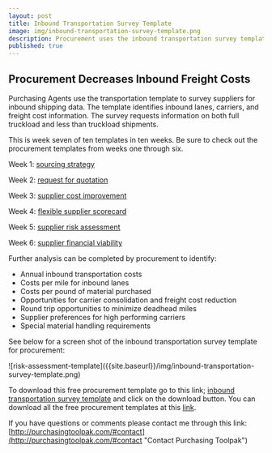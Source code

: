 ```yaml
---
layout: post
title: Inbound Transportation Survey Template
image: img/inbound-transportation-survey-template.png
description: Procurement uses the inbound transportation survey template to identify inbound lanes, carriers and costs.
published: true
---
```

## Procurement Decreases Inbound Freight Costs 

Purchasing Agents use the transportation template to survey suppliers for inbound shipping data. The template identifies inbound lanes, carriers, and freight cost information. The survey requests information on both full truckload and less than truckload shipments.

This is week seven of ten templates in ten weeks. Be sure to check out the procurement templates from weeks one through six.

Week 1:	[sourcing strategy]({{site.baseurl}}/2017/04/07/sourcing-strategy-template)

Week 2:	[request for quotation]({{site.baseurl}}/2017/04/14/request-for-quotation-template)

Week 3:	[supplier cost improvement]({{site.baseurl}}/2017/04/21/supplier-cost-improvement-template)

Week 4: [flexible supplier scorecard]({{site.baseurl}}/2017/04/28/flexible-supplier-scorecard-template)

Week 5: [supplier risk assessment]({{site.baseurl}}/2017/05/05/risk-assessment-template)

Week 6: [supplier financial viability]({{site.baseurl}}/2017/05/12/supplier-financial-viability-template)
<!--more-->

Further analysis can be completed by procurement to identify:

- Annual inbound transportation costs
- Costs per mile for inbound lanes
- Costs per pound of material purchased
- Opportunities for carrier consolidation and freight cost reduction
- Round trip opportunities to minimize deadhead miles
- Supplier preferences for high performing carriers
- Special material handling requirements

See below for a screen shot of the inbound transportation survey template for procurement:
 <div style="text-align:left" markdown="1">
  ![risk-assessment-template]({{site.baseurl}}/img/inbound-transportation-survey-template.png)
 </div>

To download this free procurement template go to this link; <a href="https://github.com/purchasingtoolpak/purchasingtoolpak/blob/master/supplier-integration/inbound-transportation-survey-template.xlsx">inbound transportation survey template</a> and click on the download button. You can download all the free procurement templates at this <a href="http://purchasingtoolpak.com/#team">link</a>.

 If you have questions or comments please contact me through this link:
 [http://purchasingtoolpak.com/#contact](http://purchasingtoolpak.com/#contact "Contact Purchasing Toolpak")
